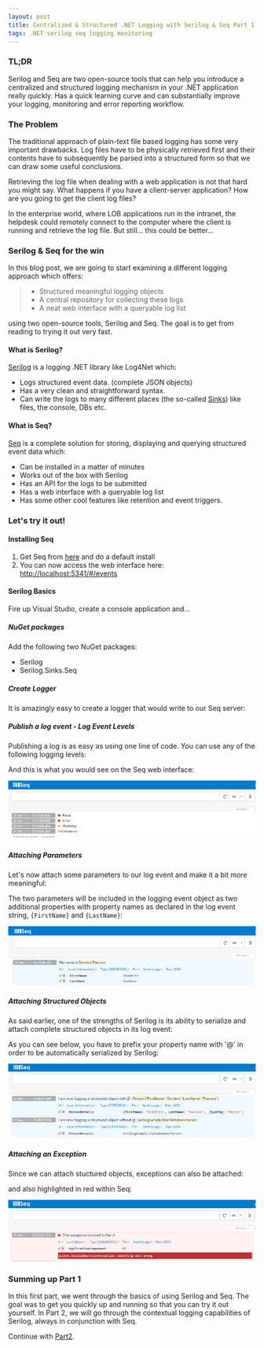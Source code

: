```yaml
---
layout: post
title: Centralized & Structured .NET Logging with Serilog & Seq Part 1
tags: .NET serilog seq logging monitoring
---
```


### TL;DR
Serilog and Seq are two open-source tools that can help you introduce a centralized and structured logging mechanism in your .NET application really quickly. Has a quick learning curve and can substantially improve your logging, monitoring and error reporting workflow.

###  The Problem
The traditional approach of plain-text file based logging has some very important drawbacks. Log files have to be physically retrieved first and their contents have to subsequently be parsed into a structured form so that we can draw some useful conclusions. 

Retrieving the log file when dealing with a web application is not that hard you might say. What happens if you have a client-server application? How are you going to get the client log files? 

In the enterprise world, where LOB applications run in the intranet, the helpdesk could remotely connect to the computer where the client is running and retrieve the log file. But still... this could be better... 

### Serilog & Seq for the win

In this blog post, we are going to start examining a different logging approach which offers:

 >-  Structured meaningful logging objects
 >- A central repository for collecting these logs 
 >- A neat web interface with a queryable log list

using two open-source tools, Serilog and Seq. The goal is to get from reading to trying it out very fast. 

#### What is Serilog?
[Serilog](http://serilog.net/) is a logging .NET library like Log4Net which:

 - Logs structured event data. (complete JSON objects) 
 - Has a very clean and straightforward syntax. 
 - Can write the logs to many different places (the so-called [Sinks](https://github.com/serilog/serilog/wiki/Provided-Sinks)) like files, the console, DBs etc.

####    What is Seq?
[Seq](http://getseq.net/) is a complete solution for storing, displaying and querying structured event data which:

 - Can be installed in a matter of minutes
 - Works out of the box with Serilog
 - Has an API for the logs to be submitted
 - Has a web interface with a queryable log list
 - Has some other cool features like retention and event triggers.

### Let's try it out!

####    Installing Seq
1. Get Seq from [here](http://getseq.net/Download) and do a default install 
2. You can now access the web interface here: [http://localhost:5341/#/events](http://localhost:5341/#/events)

####    Serilog Basics

Fire up Visual Studio, create a console application and...

##### NuGet packages
Add the following two NuGet packages:

 - Serilog
 - Serilog.Sinks.Seq

##### Create Logger 
It is amazingly easy to create a logger that would write to our Seq server:
<script src="https://gist.github.com/dimitrispaxinos/f34abc870cf39a27e5de.js"></script>

##### Publish a log event - Log Event Levels
Publishing a log is as easy as using one line of code. You can use any of the following logging levels:
<script src="https://gist.github.com/dimitrispaxinos/b3571ae6f3f6b48156c9.js"></script>

And this is what you would see on the Seq web interface:

![](https://raw.githubusercontent.com/dimitrispaxinos/dimitrispaxinos.github.io/master/_assets/images/CentralizedStructuredLogging/SeqScreenShot_2.png)

##### Attaching Parameters
Let's now attach some parameters to our log event and make it a bit more meaningful:
<script src="https://gist.github.com/dimitrispaxinos/ed1b50385e3b71ec6d8d.js"></script>

The two parameters will be included in the logging event object as two additional properties with property names as declared in the log event string, `{FirstName}` and `{LastName}`:

![](https://raw.githubusercontent.com/dimitrispaxinos/dimitrispaxinos.github.io/master/_assets/images/CentralizedStructuredLogging/SeqScreenShot_3.png)

#####  Attaching Structured Objects
As said earlier, one of the strengths of Serilog is its ability to serialize and attach complete structured objects in its log event:
<script src="https://gist.github.com/dimitrispaxinos/7e0c9389e98a845b9938.js"></script>

As you can see below, you have to prefix your property name with '@' in order to be automatically serialized by Serilog:

![](https://raw.githubusercontent.com/dimitrispaxinos/dimitrispaxinos.github.io/master/_assets/images/CentralizedStructuredLogging/SeqScreenShot_4.png)

##### Attaching an Exception
Since we can attach stuctured objects, exceptions can also be attached:
<script src="https://gist.github.com/dimitrispaxinos/ba50c81dae503f17b905.js"></script>

and also highlighted in red within Seq:

![](https://raw.githubusercontent.com/dimitrispaxinos/dimitrispaxinos.github.io/master/_assets/images/CentralizedStructuredLogging/SeqScreenShot_5.PNG)

###  Summing up Part 1
In this first part, we went through the basics of using Serilog and Seq. The goal was to get you quickly up and running so that you can try it out yourself.  In Part 2, we will go through the contextual logging capabilities of Serilog, always in conjunction with Seq.

Continue with [Part2](http://www.dpaxinos.com/blog/2015/11/Centralized-and-Structured-Logging-With-Serilog-and-Seq-Part2/). 